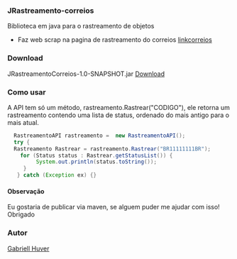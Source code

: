 ### JRastreamento-correios
Biblioteca em java para o rastreamento de objetos
* Faz web scrap na pagina de rastreamento do correios [linkcorreios](https://www.linkcorreios.com.br/ "Correios")

### Download
JRastreamentoCorreios-1.0-SNAPSHOT.jar [Download](https://github.com/gabriellhuver/JRastreamento-correios/blob/master/target/JRastreamentoCorreios-1.0-SNAPSHOT.jar "JRastreamento correios")

### Como usar
A API tem só um método, rastreamento.Rastrear("CODIGO"), ele retorna um rastreamento contendo uma lista de status, ordenado do mais antigo para o mais atual.
```java
  RastreamentoAPI rastreamento =  new RastreamentoAPI();
  try {
  Rastreamento Rastrear = rastreamento.Rastrear("BR11111111BR");
    for (Status status : Rastrear.getStatusList()) {
         System.out.println(status.toString());
     }
   } catch (Exception ex) {}
```
#### Observação
Eu gostaria de publicar via maven, se alguem puder me ajudar com isso! Obrigado

### Autor
[Gabriell Huver](https://github.com/gabriellhuver/ "Gabriell Huver")

